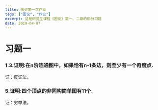 ```yaml
---
title: 图论第一次作业 
tags: ["图论", "作业"]
excerpt: 这是研究生课程《图论》第一、二章的部分习题
date: 2019-04-07
---
```

# 习题一
### 1.3.证明:在n阶连通图中，如果恰有n-1条边，则至少有一个奇度点.
证：反证法。

### 5.证明:四个顶点的非同构简单图有11个.
证：穷举法。
